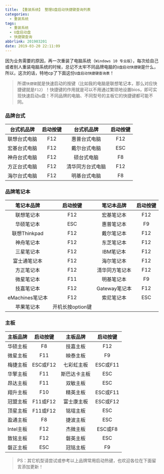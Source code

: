 ```yaml
---
title: 【重装系统】 整理U盘启动快捷键查询列表
categories:
  - 重装系统
tags:
  - 重装系统
  - U盘启动盘
  - 快捷键查询
abbrlink: 201903201
date: 2019-03-20 22:11:09
---
```


因为业务需要的原因，再一次重装了电脑系统（`Windows 10 专业版`），每次给自己或者别人重装电脑系统的时候，总记不太牢不同品牌电脑的`U盘启动快捷键`是什么，所以，这次的话，特地cp了下面这份`U盘启动快捷键查询表`！

> 所谓`快捷键`就是快速启动的按键（比如我的电脑是联想笔记本，那么对应快捷键就是`F12`）！快捷键的作用就是可以不用通过繁琐地设置bios，即可实现快速启动u盘！不同品牌的电脑、不同型号的主板它的快捷键都可能不同。

### 品牌台式

| 台式机品牌 | 启动按键 | 台式机品牌 | 启动按键 |
| :--: | :--: | :--: | :--: |
| 联想台式电脑 | F12 | 惠普台式电脑 | F12 |
| 宏基台式电脑 | F12 | 戴尔台式电脑 | ESC |
| 神舟台式电脑 | F12 | 硕台式电脑 | F8 |
| 方正台式电脑 | F12 | 清华同方台式电脑 | F12 |
| 海尔台式电脑 | F12 | 明基台式电脑 | F8 |


### 品牌笔记本

| 笔记本品牌 | 启动按键 | 笔记本品牌 | 启动按键 |
| :--: | :--: | :--: | :--: |
| 联想笔记本 | F12 | 宏基笔记本 | F12 |
| 华硕笔记本 | ESC | 惠普笔记本 | F9 |
| 联想Thinkpad | F12 | 戴尔笔记本 | F12 |
| 神舟笔记本 | F12 | 东芝笔记本 | F12 |
| 三星笔记本 | F12 | IBM笔记本 | F12 |
| 富士通笔记本 | F12 | 海尔笔记本 | F12 |
| 方正笔记本 | F12 | 清华同方笔记本 | F12 |
| 微星笔记本 | F11 | 明基笔记本 | F9 |
| 技嘉笔记本 | F12 | Gateway笔记本 | F12 |
| eMachines笔记本 | F12 | 索尼笔记本 | ESC |
| 苹果笔记本 | 开机长按option键 | | |


### 主板

| 主板品牌 | 启动按键 | 主板品牌 | 启动按键 |
| :--: | :--: | :--: | :--: |
| 华硕主板 | F8 | 技嘉主板 | F12 |
| 微星主板 | F11 | 映泰主板 | F9 |
| 梅捷主板 | ESC或F12 | 七彩虹主板 | ESC或F11 |
| 华擎主板 | F11 | 斯巴达卡主板 | ESC |
| 昂达主板 | F11 | 双敏主板 | ESC |
| 翔升主板 | F10 | 精英主板 | ESC或F11 |
| 冠盟主板 | F11或F12 | 富士康主板 | ESC或F12 |
| 顶星主板 | F11或F12 | 铭瑄主板 | ESC |
| 盈通主板 | F8 | 捷波主板 | ESC |
| Intel主板 | F12 | 杰微主板 | ESC或F8 |
| 致铭主板 | F12 | 磐英主板 | ESC |
| 磐正主板 | ESC | 冠铭主板 | F9 |

> PS：其它机型请尝试或参考以上品牌常用启动热键，也欢迎各位在下面留言添加更新！